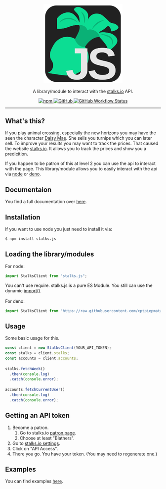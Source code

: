 <div align="center">
  <img src="images/logo.svg" width="256"/>
  <br>
  <p>A library/module to interact with the <a href="https://stalks.io/">stalks.io</a> API.</p>
  <a href="https://www.npmjs.com/package/stalks.js">
    <img alt="npm" src="https://img.shields.io/npm/v/stalks.js?style=for-the-badge&logo=npm">
  </a>
  <a href="https://www.github.com/derPiepmat/stalks.js">
    <img alt="GitHub" src="https://img.shields.io/github/license/cptpiepmatz/stalks.js?style=for-the-badge">
  </a>
  <a href="https://www.github.com/derPiepmat/stalks.js">
    <img alt="GitHub Workflow Status" src="https://img.shields.io/github/workflow/status/cptpiepmatz/stalks.js/Node.js Package?style=for-the-badge&logo=github">
  </a>
</div>

---

## What's this?

If you play animal crossing, especially the new horizons you may have the seen the character [Daisy Mae](https://animalcrossing.fandom.com/wiki/Daisy_Mae). She sells you turnips which you can later sell. To improve your results you may want to track the prices. That caused the website [stalks.io](https://stalks.io). It allows you to track the prices and show you a predicition.

If you happen to be patron of this at level 2 you can use the api to interact with the page. This library/module allows you to easily interact with the api via [node](https://nodejs.org/) or [deno](https://deno.land).


## Documentaion

You find a full documentation over [here](https://cptpiepmatz.github.io/stalks.js).


## Installation

If you want to use node you just need to install it via:
```sh
$ npm install stalks.js
```


## Loading the library/modules

For node:
```js
import StalksClient from "stalks.js";
```
You can't use require. stalks.js is a pure ES Module. You still can use the dynamic [import()](https://nodejs.org/api/esm.html#esm_import_expressions).
\
\
For deno:
```js
import StalksClient from "https://raw.githubusercontent.com/cptpiepmatz/stalks.js/master/mod.ts";
```


## Usage

Some basic usage for this.
```js
const client = new StalksClient(YOUR_API_TOKEN);
const stalks = client.stalks;
const accounts = client.accounts;

stalks.fetchWeek()
  .then(console.log)
  .catch(console.error);
  
accounts.fetchCurrentUser()
  .then(console.log)
  .catch(console.error);
```


## Getting an API token

1. Become a patron.
    1. Go to stalks.io [patron page](https://www.patreon.com/join/stalks?).
    2. Choose at least "Blathers".
2. Go to [stalks.io settings](https://stalks.io/settings).
3. Click on "API Access".
4. There you go. You have your token. (You may need to regenerate one.)


## Examples

You can find examples [here](https://github.com/cptpiepmatz/stalks.js/tree/master/examples).
